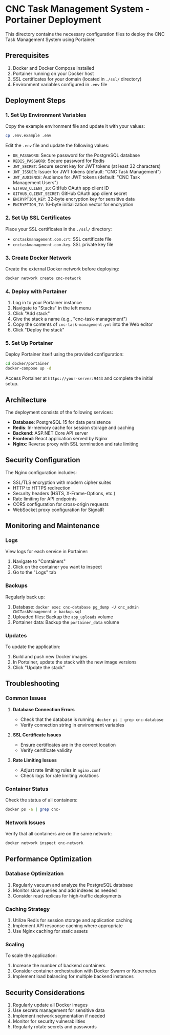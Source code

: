 # CNC Task Management System - Portainer Deployment

This directory contains the necessary configuration files to deploy the CNC Task Management System using Portainer.

## Prerequisites

1. Docker and Docker Compose installed
2. Portainer running on your Docker host
3. SSL certificates for your domain (located in `./ssl/` directory)
4. Environment variables configured in `.env` file

## Deployment Steps

### 1. Set Up Environment Variables

Copy the example environment file and update it with your values:

```bash
cp .env.example .env
```

Edit the `.env` file and update the following values:

- `DB_PASSWORD`: Secure password for the PostgreSQL database
- `REDIS_PASSWORD`: Secure password for Redis
- `JWT_SECRET`: Secure secret key for JWT tokens (at least 32 characters)
- `JWT_ISSUER`: Issuer for JWT tokens (default: "CNC Task Management")
- `JWT_AUDIENCE`: Audience for JWT tokens (default: "CNC Task Management Users")
- `GITHUB_CLIENT_ID`: GitHub OAuth app client ID
- `GITHUB_CLIENT_SECRET`: GitHub OAuth app client secret
- `ENCRYPTION_KEY`: 32-byte encryption key for sensitive data
- `ENCRYPTION_IV`: 16-byte initialization vector for encryption

### 2. Set Up SSL Certificates

Place your SSL certificates in the `./ssl/` directory:

- `cnctaskmanagement.com.crt`: SSL certificate file
- `cnctaskmanagement.com.key`: SSL private key file

### 3. Create Docker Network

Create the external Docker network before deploying:

```bash
docker network create cnc-network
```

### 4. Deploy with Portainer

1. Log in to your Portainer instance
2. Navigate to "Stacks" in the left menu
3. Click "Add stack"
4. Give the stack a name (e.g., "cnc-task-management")
5. Copy the contents of `cnc-task-management.yml` into the Web editor
6. Click "Deploy the stack"

### 5. Set Up Portainer

Deploy Portainer itself using the provided configuration:

```bash
cd docker/portainer
docker-compose up -d
```

Access Portainer at `https://your-server:9443` and complete the initial setup.

## Architecture

The deployment consists of the following services:

- **Database**: PostgreSQL 15 for data persistence
- **Redis**: In-memory cache for session storage and caching
- **Backend**: ASP.NET Core API server
- **Frontend**: React application served by Nginx
- **Nginx**: Reverse proxy with SSL termination and rate limiting

## Security Configuration

The Nginx configuration includes:

- SSL/TLS encryption with modern cipher suites
- HTTP to HTTPS redirection
- Security headers (HSTS, X-Frame-Options, etc.)
- Rate limiting for API endpoints
- CORS configuration for cross-origin requests
- WebSocket proxy configuration for SignalR

## Monitoring and Maintenance

### Logs

View logs for each service in Portainer:

1. Navigate to "Containers"
2. Click on the container you want to inspect
3. Go to the "Logs" tab

### Backups

Regularly back up:

1. Database: `docker exec cnc-database pg_dump -U cnc_admin CNCTaskManagement > backup.sql`
2. Uploaded files: Backup the `app_uploads` volume
3. Portainer data: Backup the `portainer_data` volume

### Updates

To update the application:

1. Build and push new Docker images
2. In Portainer, update the stack with the new image versions
3. Click "Update the stack"

## Troubleshooting

### Common Issues

1. **Database Connection Errors**
   - Check that the database is running: `docker ps | grep cnc-database`
   - Verify connection string in environment variables

2. **SSL Certificate Issues**
   - Ensure certificates are in the correct location
   - Verify certificate validity

3. **Rate Limiting Issues**
   - Adjust rate limiting rules in `nginx.conf`
   - Check logs for rate limiting violations

### Container Status

Check the status of all containers:

```bash
docker ps -a | grep cnc-
```

### Network Issues

Verify that all containers are on the same network:

```bash
docker network inspect cnc-network
```

## Performance Optimization

### Database Optimization

1. Regularly vacuum and analyze the PostgreSQL database
2. Monitor slow queries and add indexes as needed
3. Consider read replicas for high-traffic deployments

### Caching Strategy

1. Utilize Redis for session storage and application caching
2. Implement API response caching where appropriate
3. Use Nginx caching for static assets

### Scaling

To scale the application:

1. Increase the number of backend containers
2. Consider container orchestration with Docker Swarm or Kubernetes
3. Implement load balancing for multiple backend instances

## Security Considerations

1. Regularly update all Docker images
2. Use secrets management for sensitive data
3. Implement network segmentation if needed
4. Monitor for security vulnerabilities
5. Regularly rotate secrets and passwords